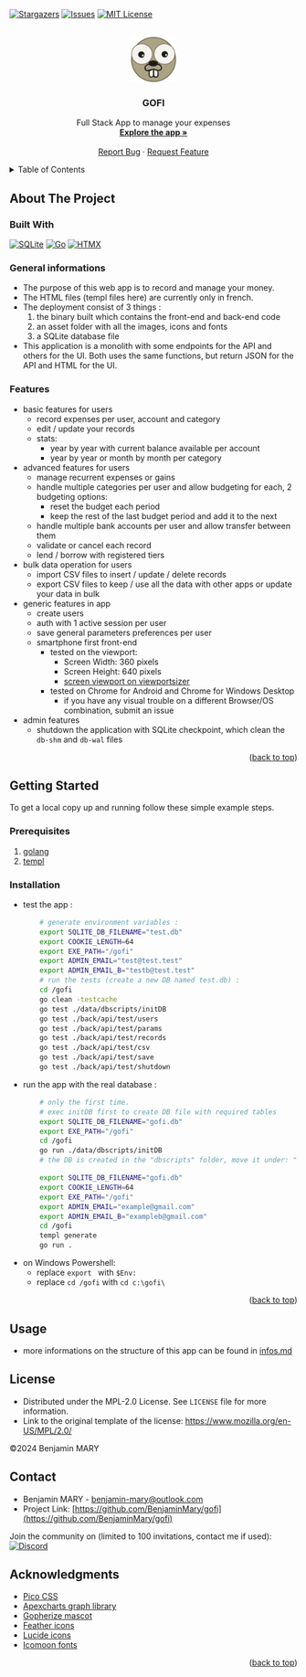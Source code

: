 <!-- https://github.com/othneildrew/Best-README-Template -->
<a id="readme-top"></a>

<!--[![Contributors][contributors-shield]][contributors-url]-->
[![Stargazers][stars-shield]][stars-url]
[![Issues][issues-shield]][issues-url]
[![MIT License][license-shield]][license-url]


<!-- PROJECT LOGO -->
<br />
<div align="center">
    <img src="./assets/img/android-chrome-192x192.png" alt="Logo" width="80" height="80" />
    <h3 align="center">GOFI</h3>
    <p align="center">
        Full Stack App to manage your expenses
        <br />
        <a href="https://gofi.benjamin-mary.com/"><strong>Explore the app »</strong></a>
        <!-- TODO doc 
        <br />
        <a href="https://github.com/BenjaminMary/gofi"><strong>Explore the docs »</strong></a> -->
        <br />
        <br />
        <!-- TODO demo url 
        <a href="https://github.com/BenjaminMary/gofi">View Demo</a>
        · -->
        <a href="https://github.com/BenjaminMary/gofi/issues/new?labels=bug&template=bug-report---.md">Report Bug</a>
        ·
        <a href="https://github.com/BenjaminMary/gofi/issues/new?labels=enhancement&template=feature-request---.md">Request Feature</a>
    </p>
</div>


<!-- TABLE OF CONTENTS -->
<details>
    <summary>Table of Contents</summary>
    <ol>
        <li>
            <a href="#about-the-project">About The Project</a>
            <ul>
                <li><a href="#built-with">Built With</a></li>
                <li><a href="#general-informations">General informations</a></li>
                <li><a href="#features">Features</a></li>
            </ul>
        </li>
        <li>
            <a href="#getting-started">Getting Started</a>
            <ul>
                <li><a href="#prerequisites">Prerequisites</a></li>
                <li><a href="#installation">Installation</a></li>
            </ul>
        </li>
        <li><a href="#usage">Usage</a></li>
        <!-- <li><a href="#roadmap">Roadmap</a></li>
        <li><a href="#contributing">Contributing</a></li> -->
        <li><a href="#license">License</a></li>
        <li><a href="#contact">Contact</a></li>
        <li><a href="#acknowledgments">Acknowledgments</a></li>
    </ol>
</details>



<!-- ABOUT THE PROJECT -->
## About The Project

### Built With
[![SQLite][SQLite-shield]][SQLite-url] 
[![Go][Golang]][Golang-url] 
[![HTMX][HTMX-shield]][HTMX-url] 


### General informations
- The purpose of this web app is to record and manage your money.  
- The HTML files (templ files here) are currently only in french.
- The deployment consist of 3 things : 
    1. the binary built which contains the front-end and back-end code
    2. an asset folder with all the images, icons and fonts
    3. a SQLite database file
- This application is a monolith with some endpoints for the API and others for the UI. Both uses the same functions, but return JSON for the API and HTML for the UI.


### Features
- basic features for users
    - record expenses per user, account and category
    - edit / update your records
    - stats: 
        - year by year with current balance available per account
        - year by year or month by month per category
- advanced features for users
    - manage recurrent expenses or gains
    - handle multiple categories per user and allow budgeting for each, 2 budgeting options:
        - reset the budget each period
        - keep the rest of the last budget period and add it to the next
    - handle multiple bank accounts per user and allow transfer between them
    - validate or cancel each record
    - lend / borrow with registered tiers
- bulk data operation for users
    - import CSV files to insert / update / delete records
    - export CSV files to keep / use all the data with other apps or update your data in bulk
- generic features in app
    - create users
    - auth with 1 active session per user
    - save general parameters preferences per user
    - smartphone first front-end
        - tested on the viewport:
            - Screen Width: 360 pixels
            - Screen Height: 640 pixels
            - [screen viewport on viewportsizer](https://viewportsizer.com/lite/)
        - tested on Chrome for Android and Chrome for Windows Desktop
            - if you have any visual trouble on a different Browser/OS combination, submit an issue
- admin features
    - shutdown the application with SQLite checkpoint, which clean the `db-shm` and `db-wal` files



<p align="right">(<a href="#readme-top">back to top</a>)</p>



<!-- GETTING STARTED -->
## Getting Started
To get a local copy up and running follow these simple example steps.


### Prerequisites
1. [golang](https://go.dev/doc/install)
2. [templ](https://templ.guide/quick-start/installation)


### Installation
- test the app :
    ```bash
        # generate environment variables :
        export SQLITE_DB_FILENAME="test.db"
        export COOKIE_LENGTH=64
        export EXE_PATH="/gofi"
        export ADMIN_EMAIL="test@test.test"
        export ADMIN_EMAIL_B="testb@test.test"
        # run the tests (create a new DB named test.db) :
        cd /gofi
        go clean -testcache
        go test ./data/dbscripts/initDB
        go test ./back/api/test/users
        go test ./back/api/test/params
        go test ./back/api/test/records
        go test ./back/api/test/csv
        go test ./back/api/test/save
        go test ./back/api/test/shutdown
    ```
- run the app with the real database :
    ```bash
        # only the first time.
        # exec initDB first to create DB file with required tables
        export SQLITE_DB_FILENAME="gofi.db"
        export EXE_PATH="/gofi"
        cd /gofi
        go run ./data/dbscripts/initDB
        # the DB is created in the "dbscripts" folder, move it under: "data/dbFiles"
    ```
    ```bash
        export SQLITE_DB_FILENAME="gofi.db"
        export COOKIE_LENGTH=64
        export EXE_PATH="/gofi"
        export ADMIN_EMAIL="example@gmail.com"
        export ADMIN_EMAIL_B="exampleb@gmail.com"
        cd /gofi
        templ generate
        go run .
    ```
- on Windows Powershell:
    - replace `export ` with `$Env:`
    - replace `cd /gofi` with `cd c:\gofi\`


<p align="right">(<a href="#readme-top">back to top</a>)</p>



<!-- USAGE EXAMPLES -->
## Usage
- more informations on the structure of this app can be found in [infos.md](infos.md)
<!-- TODO usage
Use this space to show useful examples of how a project can be used. Additional screenshots, code examples and demos work well in this space. You may also link to more resources.

_For more examples, please refer to the [Documentation](https://example.com)_ -->



<!-- ROADMAP -->
<!-- ## Roadmap

- [ ] Feature 1
- [ ] Feature 2
- [ ] Feature 3
    - [ ] Nested Feature

See the [open issues](https://github.com/BenjaminMary/gofi/issues) for a full list of proposed features (and known issues).

<p align="right">(<a href="#readme-top">back to top</a>)</p> -->



<!-- CONTRIBUTING -->
<!--## Contributing

Contributions are what make the open source community such an amazing place to learn, inspire, and create. Any contributions you make are **greatly appreciated**.

If you have a suggestion that would make this better, please open an issue with the tag "enhancement" or create a pull request.
Don't forget to give the project a star! Thanks again!

<p align="right">(<a href="#readme-top">back to top</a>)</p>

### Top contributors:

<a href="https://github.com/BenjaminMary/gofi/graphs/contributors">
  <img src="https://contrib.rocks/image?repo=BenjaminMary/gofi" alt="contrib.rocks image" />
</a>
-->


<!-- LICENSE -->
## License
- Distributed under the MPL-2.0 License. See `LICENSE` file for more information.
- Link to the original template of the license: https://www.mozilla.org/en-US/MPL/2.0/

©2024 Benjamin MARY



<!-- CONTACT -->
## Contact
- Benjamin MARY - benjamin-mary@outlook.com
- Project Link: [https://github.com/BenjaminMary/gofi](https://github.com/BenjaminMary/gofi)

Join the community on (limited to 100 invitations, contact me if used):  
[![Discord][Discord-shield]][Discord-url]



<!-- ACKNOWLEDGMENTS -->
## Acknowledgments
* [Pico CSS](https://picocss.com/)
* [Apexcharts graph library](https://apexcharts.com/)
* [Gopherize mascot](https://gopherize.me/)
* [Feather icons](https://feathericons.com/)
* [Lucide icons](https://lucide.dev/)
* [Icomoon fonts](https://icomoon.io/)


<p align="right">(<a href="#readme-top">back to top</a>)</p>


<!-- PROJECT SHIELDS -->
<!--
*** I'm using markdown "reference style" links for readability.
*** Reference links are enclosed in brackets [ ] instead of parentheses ( ).
*** See the bottom of this document for the declaration of the reference variables
*** for contributors-url, forks-url, etc. This is an optional, concise syntax you may use.
-->

<!-- MARKDOWN LINKS & IMAGES -->
<!-- https://www.markdownguide.org/basic-syntax/#reference-style-links -->
[contributors-shield]: https://img.shields.io/github/contributors/BenjaminMary/gofi.svg?style=for-the-badge
[contributors-url]: https://github.com/BenjaminMary/gofi/graphs/contributors
[stars-shield]: https://img.shields.io/github/stars/BenjaminMary/gofi.svg?style=for-the-badge
[stars-url]: https://github.com/BenjaminMary/gofi/stargazers
[issues-shield]: https://img.shields.io/github/issues/BenjaminMary/gofi.svg?style=for-the-badge
[issues-url]: https://github.com/BenjaminMary/gofi/issues
[license-shield]: https://img.shields.io/github/license/BenjaminMary/gofi.svg?style=for-the-badge
[license-url]: https://github.com/BenjaminMary/gofi/blob/master/LICENSE

[Golang]: https://img.shields.io/badge/Go-00ADD8?logo=Go&logoColor=white&style=for-the-badge
[Golang-url]: https://go.dev/
[SQLite-shield]: https://img.shields.io/badge/SQLite-003B57?style=for-the-badge&logo=sqlite&logoColor=white
[SQLite-url]: https://www.sqlite.org/
[HTMX-shield]: https://img.shields.io/badge/HTMX-36C?style=for-the-badge&logo=htmx&logoColor=white
[HTMX-url]: https://htmx.org/

[Discord-shield]: https://img.shields.io/badge/Discord-7289DA?style=for-the-badge&logo=discord&logoColor=white
[Discord-url]: https://discord.gg/R9ysnyjayw
<!-- 100 uses of the discord invit without time expiration -->

